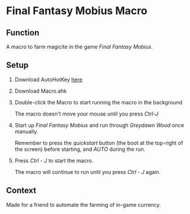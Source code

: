 # Final Fantasy Mobius Macro
## Function
A macro to farm magicite in the game *Final Fantasy Mobius*.

## Setup
1. Download AutoHotKey [here](https://www.autohotkey.com/)
2. Download Macro.ahk
3. Double-click the Macro to start running the macro in the background

   The macro doesn't move your mouse until you press *Ctrl-J*
4. Start up *Final Fantasy Mobius* and run through *Greydawn Wood* once manually.

   Remember to press the *quickstart* button (the boot at the top-right of the screen) before starting, and *AUTO* during the run.
5. Press *Ctrl - J* to start the macro.

   The macro will continue to run until you press *Ctrl - J* again.


## Context
Made for a friend to automate the farming of in-game currency.
